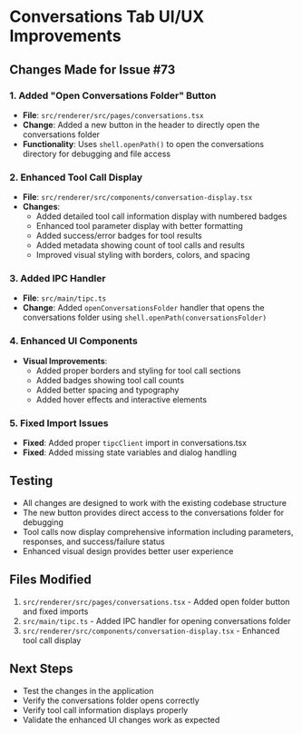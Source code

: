 # Conversations Tab UI/UX Improvements

## Changes Made for Issue #73

### 1. Added "Open Conversations Folder" Button
- **File**: `src/renderer/src/pages/conversations.tsx`
- **Change**: Added a new button in the header to directly open the conversations folder
- **Functionality**: Uses `shell.openPath()` to open the conversations directory for debugging and file access

### 2. Enhanced Tool Call Display
- **File**: `src/renderer/src/components/conversation-display.tsx`
- **Changes**:
  - Added detailed tool call information display with numbered badges
  - Enhanced tool parameter display with better formatting
  - Added success/error badges for tool results
  - Added metadata showing count of tool calls and results
  - Improved visual styling with borders, colors, and spacing

### 3. Added IPC Handler
- **File**: `src/main/tipc.ts`
- **Change**: Added `openConversationsFolder` handler that opens the conversations folder using `shell.openPath(conversationsFolder)`

### 4. Enhanced UI Components
- **Visual Improvements**:
  - Added proper borders and styling for tool call sections
  - Added badges showing tool call counts
  - Added better spacing and typography
  - Added hover effects and interactive elements

### 5. Fixed Import Issues
- **Fixed**: Added proper `tipcClient` import in conversations.tsx
- **Fixed**: Added missing state variables and dialog handling

## Testing
- All changes are designed to work with the existing codebase structure
- The new button provides direct access to the conversations folder for debugging
- Tool calls now display comprehensive information including parameters, responses, and success/failure status
- Enhanced visual design provides better user experience

## Files Modified
1. `src/renderer/src/pages/conversations.tsx` - Added open folder button and fixed imports
2. `src/main/tipc.ts` - Added IPC handler for opening conversations folder
3. `src/renderer/src/components/conversation-display.tsx` - Enhanced tool call display

## Next Steps
- Test the changes in the application
- Verify the conversations folder opens correctly
- Verify tool call information displays properly
- Validate the enhanced UI changes work as expected
